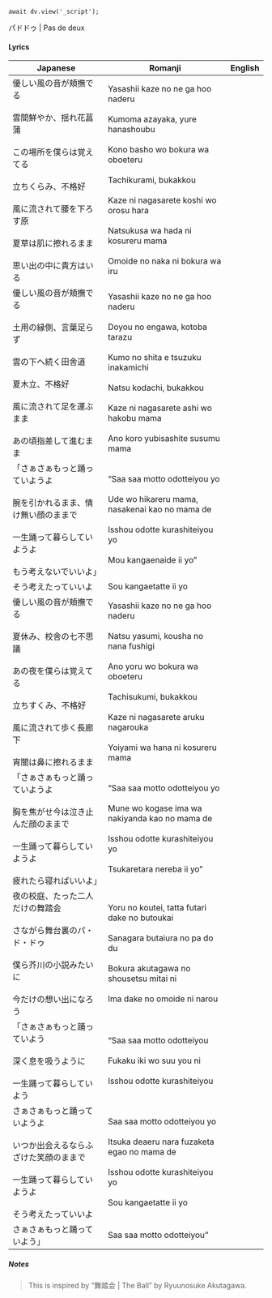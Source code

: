 ```dataviewjs
await dv.view('_script');
```
パドドゥ | Pas de deux
#### Lyrics

| Japanese                                                                                                                     | Romanji                                                                                                                                                                                                                                                                      | English |
| ---------------------------------------------------------------------------------------------------------------------------- | ---------------------------------------------------------------------------------------------------------------------------------------------------------------------------------------------------------------------------------------------------------------------------- | ------- |
| 優しい風の音が頬撫でる<br><br>雲間鮮やか、揺れ花菖蒲<br><br>この場所を僕らは覚えてる<br><br>立ちくらみ、不格好<br><br>風に流されて腰を下ろす原<br><br>夏草は肌に擦れるまま<br><br>思い出の中に貴方はいる | Yasashii kaze no ne ga hoo naderu<br><br>Kumoma azayaka, yure hanashoubu<br><br>Kono basho wo bokura wa oboeteru<br><br>Tachikurami, bukakkou<br><br>Kaze ni nagasarete koshi wo orosu hara<br><br>Natsukusa wa hada ni kosureru mama<br><br>Omoide no naka ni bokura wa iru |         |
| 優しい風の音が頬撫でる<br><br>土用の縁側、言葉足らず<br><br>雲の下へ続く田舎道<br><br>夏木立、不格好<br><br>風に流されて足を運ぶまま<br><br>あの頃指差して進むまま                        | Yasashii kaze no ne ga hoo naderu<br><br>Doyou no engawa, kotoba tarazu<br><br>Kumo no shita e tsuzuku inakamichi<br><br>Natsu kodachi, bukakkou<br><br>Kaze ni nagasarete ashi wo hakobu mama<br><br>Ano koro yubisashite susumu mama                                       |         |
| 「さぁさぁもっと踊っていようよ<br><br>腕を引かれるまま、情け無い顔のままで<br><br>一生踊って暮らしていようよ<br><br>もう考えないでいいよ」                                            | “Saa saa motto odotteiyou yo<br><br>Ude wo hikareru mama, nasakenai kao no mama de<br><br>Isshou odotte kurashiteiyou yo<br><br>Mou kangaenaide ii yo”                                                                                                                       |         |
| そう考えたっていいよ                                                                                                                   | Sou kangaetatte ii yo                                                                                                                                                                                                                                                        |         |
| 優しい風の音が頬撫でる<br><br>夏休み、校舎の七不思議<br><br>あの夜を僕らは覚えてる<br><br>立ちすくみ、不格好<br><br>風に流されて歩く長廊下<br><br>宵闇は鼻に擦れるまま                      | Yasashii kaze no ne ga hoo naderu<br><br>Natsu yasumi, kousha no nana fushigi<br><br>Ano yoru wo bokura wa oboeteru<br><br>Tachisukumi, bukakkou<br><br>Kaze ni nagasarete aruku nagarouka<br><br>Yoiyami wa hana ni kosureru mama                                           |         |
| 「さぁさぁもっと踊っていようよ<br><br>胸を焦がせ今は泣き止んだ顔のままで<br><br>一生踊って暮らしていようよ<br><br>疲れたら寝ればいいよ」                                             | “Saa saa motto odotteiyou yo<br><br>Mune wo kogase ima wa nakiyanda kao no mama de<br><br>Isshou odotte kurashiteiyou yo<br><br>Tsukaretara nereba ii yo”                                                                                                                    |         |
| 夜の校庭、たった二人だけの舞踏会<br><br>さながら舞台裏のパ・ド・ドゥ<br><br>僕ら芥川の小説みたいに<br><br>今だけの想い出になろう                                                 | Yoru no koutei, tatta futari dake no butoukai<br><br>Sanagara butaiura no pa do du<br><br>Bokura akutagawa no shousetsu mitai ni<br><br>Ima dake no omoide ni narou                                                                                                          |         |
| 「さぁさぁもっと踊っていよう<br><br>深く息を吸うように<br><br>一生踊って暮らしていよう                                                                          | “Saa saa motto odotteiyou<br><br>Fukaku iki wo suu you ni<br><br>Isshou odotte kurashiteiyou                                                                                                                                                                                 |         |
| さぁさぁもっと踊っていようよ<br><br>いつか出会えるならふざけた笑顔のままで<br><br>一生踊って暮らしていようよ<br><br>そう考えたっていいよ                                             | Saa saa motto odotteiyou yo<br><br>Itsuka deaeru nara fuzaketa egao no mama de<br><br>Isshou odotte kurashiteiyou yo<br><br>Sou kangaetatte ii yo                                                                                                                            |         |
| さぁさぁもっと踊っていよう」                                                                                                               | Saa saa motto odotteiyou”                                                                                                                                                                                                                                                    |         |
##### Notes
>This is inspired by “舞踏会 | The Ball” by Ryuunosuke Akutagawa.